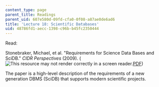 ```yaml
---
content_type: page
parent_title: Readings
parent_uid: 607e580d-09fd-cfa0-0f08-a87ae0de6ad6
title: 'Lecture 18: Scientific Databases'
uid: 48786fd1-aecc-1398-c96b-b45fc2350444
---
```


Read:

Stonebraker, Michael, et al. "Requirements for Science Data Bases and SciDB." _CIDR Perspectives_ (2009). (![This resource may not render correctly in a screen reader.](/images/inacessible.gif)[PDF](http://www-db.cs.wisc.edu/cidr/cidr2009/Paper_26.pdf))

The paper is a high-level description of the requirements of a new generation DBMS (SciDB) that supports modern scientific projects.